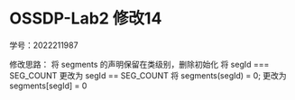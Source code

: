 # OSSDP-Lab2 修改14

学号：2022211987

修改思路：
将 segments 的声明保留在类级别，删除初始化
将 segId === SEG_COUNT 更改为 segId == SEG_COUNT
将 segments(segId) = 0; 更改为 segments[segId] = 0